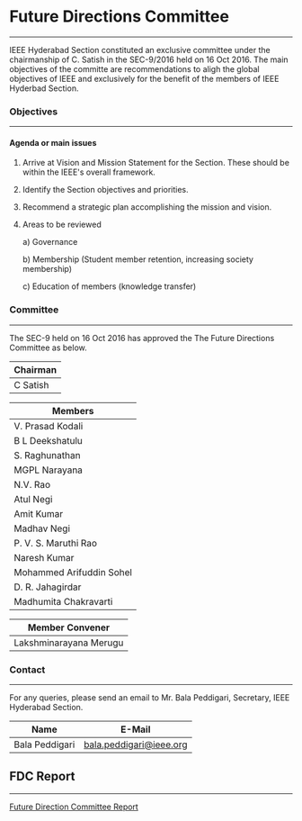 # Future Directions Committee
---

IEEE Hyderabad Section constituted an exclusive committee under the chairmanship of C. Satish in the SEC-9/2016 held on 16 Oct 2016. The main objectives of the committe are recommendations to aligh the global objectives of IEEE and exclusively for the benefit of the members of IEEE Hyderbad Section.

### Objectives
---

#### Agenda or main issues

1. Arrive at Vision and Mission Statement for the Section. These should be within the IEEE's overall framework.
2. Identify the Section objectives and priorities.
3. Recommend a strategic plan accomplishing the mission and vision.
4. Areas to be reviewed

    a) Governance

    b) Membership (Student member retention, increasing society membership)

    c) Education of members (knowledge transfer)

### Committee
---

The SEC-9 held on 16 Oct 2016 has approved the The Future Directions Committee as below.

Chairman  |
|---------|
|C Satish |

Members  |
|---------|
|V. Prasad Kodali|
|B L Deekshatulu|
|S. Raghunathan|
|MGPL Narayana|
|N.V. Rao|
|Atul Negi|
|Amit Kumar|
|Madhav Negi|
|P. V. S. Maruthi Rao|
|Naresh Kumar|
|Mohammed Arifuddin Sohel|
|D. R. Jahagirdar|
|Madhumita Chakravarti|

Member Convener        |
|----------------------|
|Lakshminarayana Merugu|

### Contact

---

For any queries, please send an email to Mr. Bala Peddigari, Secretary, IEEE Hyderabad Section. 


| Name         | E-Mail              |
| ------------ | ------------------- |
| Bala Peddigari  | bala.peddigari@ieee.org |

## FDC Report

---

[Future Direction Committee Report](/user/docs/section/future-directions/FutureDirectionsCommittee-Report-2017.pdf)